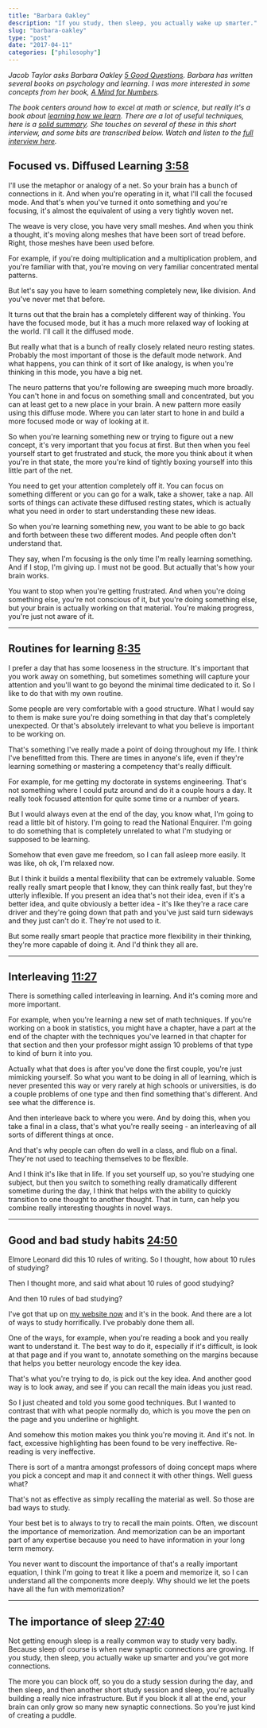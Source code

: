 ```yaml
---
title: "Barbara Oakley"
description: "If you study, then sleep, you actually wake up smarter."
slug: "barbara-oakley"  
type: "post"
date: "2017-04-11"
categories: ["philosophy"]
---
```



*Jacob Taylor asks Barbara Oakley [5 Good Questions](https://www.youtube.com/watch?v=YKa7MCfUpg8). Barbara has written several books on psychology and learning. I was more interested in some concepts from her book, [A Mind for Numbers](http://barbaraoakley.com/books/a-mind-for-numbers/).*

*The book centers around how to excel at math or science, but really it's a book about [learning how we learn](https://www.coursera.org/instructor/barboakley). There are a lot of useful techniques, here is a [solid summary](https://www.youtube.com/watch?v=o0ch9l6GcD0). She touches on several of these in this short interview, and some bits are transcribed below. Watch and listen to the [full interview here](https://www.youtube.com/watch?v=YKa7MCfUpg8).*


## Focused vs. Diffused Learning [3:58](https://youtu.be/YKa7MCfUpg8?t=3m58s)

I'll use the metaphor or analogy of a net. So your brain has a bunch of connections in it. And when you're operating in it, what I'll call the focused mode. And that's when you've turned it onto something and you're focusing, it's almost the equivalent of using a very tightly woven net. 

The weave is very close, you have very small meshes. And when you think a thought, it's moving along meshes that have been sort of tread before. Right, those meshes have been used before. 

For example, if you're doing multiplication and a multiplication problem, and you're familiar with that, you're moving on very familiar concentrated mental patterns. 

But let's say you have to learn something completely new, like division. And you've never met that before. 

It turns out that the brain has a completely different way of thinking. You have the focused mode, but it has a much more relaxed way of looking at the world. I'll call it the diffused mode. 

But really what that is a bunch of really closely related neuro resting states. Probably the most important of those is the default mode network. And what happens, you can think of it sort of like analogy, is when you're thinking in this mode, you have a big net. 

The neuro patterns that you're following are sweeping much more broadly. You can't hone in and focus on something small and concentrated, but you can at least get to a new place in your brain. A new pattern more easily using this diffuse mode. Where you can later start to hone in and build a more focused mode or way of looking at it. 

So when you're learning something new or trying to figure out a new concept, it's very important that you focus at first. But then when you feel yourself start to get frustrated and stuck, the more you think about it when you're in that state, the more you're kind of tightly boxing yourself into this little part of the net. 

You need to get your attention completely off it. You can focus on something different or you can go for a walk, take a shower, take a nap. All sorts of things can activate these diffused resting states, which is actually what you need in order to start understanding these new ideas. 

So when you're learning something new, you want to be able to go back and forth between these two different modes. And people often don't understand that. 

They say, when I'm focusing is the only time I'm really learning something. And if I stop, I'm giving up. I must not be good. But actually that's how your brain works. 

You want to stop when you're getting frustrated. And when you're doing something else, you're not conscious of it, but you're doing something else, but your brain is actually working on that material. You're making progress, you're just not aware of it. 

* * * 

## Routines for learning [8:35](https://youtu.be/YKa7MCfUpg8?t=8m35s)

I prefer a day that has some looseness in the structure. It's important that you work away on something, but sometimes something will capture your attention and you'll want to go beyond the minimal time dedicated to it. So I like to do that with my own routine. 

Some people are very comfortable with a good structure. What I would say to them is make sure you're doing something in that day that's completely unexpected. Or that's absolutely irrelevant to what you believe is important to be working on. 

That's something I've really made a point of doing throughout my life. I think I've benefitted from this. There are times in anyone's life, even if they're learning something or mastering a competency that's really difficult. 

For example, for me getting my doctorate in systems engineering. That's not something where I could putz around and do it a couple hours a day. It really took focused attention for quite some time or a number of years. 

But I would always even at the end of the day, you know what, I'm going to read a little bit of history. I'm going to read the National Enquirer. I'm going to do something that is completely unrelated to what I'm studying or supposed to be learning. 

Somehow that even gave me freedom, so I can fall asleep more easily. It was like, oh ok, I'm relaxed now. 

But I think it builds a mental flexibility that can be extremely valuable. Some really really smart people that I know, they can think really fast, but they're utterly inflexible. If you present an idea that's not their idea, even if it's a better idea, and quite obviously a better idea - it's like they're a race care driver and they're going down that path and you've just said turn sideways and they just can't do it. They're not used to it. 

But some really smart people that practice more flexibility in their thinking, they're more capable of doing it. And I'd think they all are. 

* * * 

## Interleaving [11:27](https://youtu.be/YKa7MCfUpg8?t=11m27s)

There is something called interleaving in learning. And it's coming more and more important. 

For example, when you're learning a new set of math techniques. If you're working on a book in statistics, you might have a chapter, have a part at the end of the chapter with the techniques you've learned in that chapter for that section and then your professor might assign 10 problems of that type to kind of burn it into you. 

Actually what that does is after you've done the first couple, you're just mimicking yourself. So what you want to be doing in all of learning, which is never presented this way or very rarely at high schools or universities, is do a couple problems of one type and then find something that's different. And see what the difference is. 

And then interleave back to where you were. And by doing this, when you take a final in a class, that's what you're really seeing - an interleaving of all sorts of different things at once. 

And that's why people can often do well in a class, and flub on a final. They're not used to teaching themselves to be flexible. 

And I think it's like that in life. If you set yourself up, so you're studying one subject, but then you switch to something really dramatically different sometime during the day, I think that helps with the ability to quickly transition to one thought to another thought. That in turn, can help you combine really interesting thoughts in novel ways. 

* * * 

## Good and bad study habits [24:50](https://youtu.be/YKa7MCfUpg8?t=24m50s)

Elmore Leonard did this 10 rules of writing. So I thought, how about 10 rules of studying? 

Then I thought more, and said what about 10 rules of good studying? 

And then 10 rules of bad studying? 

I've got that up on [my website now](http://cgi.stanford.edu/~dept-ctl/tomprof/posting.php?ID=1346) and it's in the book. And there are a lot of ways to study horrifically. I've probably done them all. 

One of the ways, for example, when you're reading a book and you really want to understand it. The best way to do it, especially if it's difficult, is look at that page and if you want to, annotate something on the margins because that helps you better neurology encode the key idea. 

That's what you're trying to do, is pick out the key idea. And another good way is to look away, and see if you can recall the main ideas you just read. 

So I just cheated and told you some good techniques. But I wanted to contrast that with what people normally do, which is you move the pen on the page and you underline or highlight. 

And somehow this motion makes you think you're moving it. And it's not. In fact, excessive highlighting has been found to be very ineffective. Re-reading is very ineffective. 

There is sort of a mantra amongst professors of doing concept maps where you pick a concept and map it and connect it with other things. Well guess what? 

That's not as effective as simply recalling the material as well. So those are bad ways to study. 

Your best bet is to always to try to recall the main points. Often, we discount the importance of memorization. And memorization can be an important part of any expertise because you need to have information in your long term memory. 

You never want to discount the importance of that's a really important equation, I think I'm going to treat it like a poem and memorize it, so I can understand all the components more deeply. Why should we let the poets have all the fun with memorization? 

* * * 

## The importance of sleep [27:40](https://youtu.be/YKa7MCfUpg8?t=27m40s)

Not getting enough sleep is a really common way to study very badly. Because sleep of course is when new synaptic connections are growing. If you study, then sleep, you actually wake up smarter and you've got more connections. 

The more you can block off, so you do a study session during the day, and then sleep, and then another short study session and sleep, you're actually building a really nice infrastructure. But if you block it all at the end, your brain can only grow so many new synaptic connections. So you're just kind of creating a puddle. 










